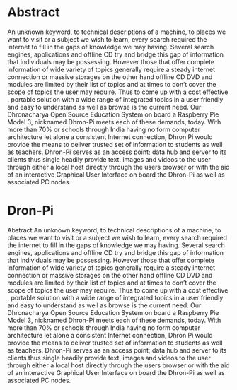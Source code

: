 # Abstract


An unknown keyword, to technical descriptions of a machine, to places we want to visit or a subject we wish to learn, every search required the internet to fill in the gaps of knowledge we may having. Several search engines, applications and offline CD try and bridge this gap of information that individuals may be possessing. However those that offer complete information of wide variety of topics generally require a steady internet connection or massive storages on the other hand offline CD DVD and modules are limited by their list of topics and at times to don’t cover the scope of topics the user may require. 
Thus to come up with a cost effective , portable solution with a wide range of integrated topics in a user friendly and easy to understand as well as browse is the current need. Our Dhronacharya Open Source Education System on board a Raspberry Pie Model 3, nicknamed Dhron-Pi meets each of these demands, today.
 With more than 70% or schools through India having no form computer architecture let alone a consistent Internet connection, Dhron Pi would provide the means to deliver trusted set of information to students as well as teachers. 
Dhron-Pi serves as an access point; data hub and server to its clients thus single headily provide text, images and videos to the user through either a local host directly through the users browser or with the aid of an interactive Graphical User Interface on board the Dhron-Pi as well as associated PC nodes. 

# Dron-Pi
Abstract
An unknown keyword, to technical descriptions of a machine, to places we want to visit or a subject we wish to learn, every search required the internet to fill in the gaps of knowledge we may having. Several search engines, applications and offline CD try and bridge this gap of information that individuals may be possessing. However those that offer complete information of wide variety of topics generally require a steady internet connection or massive storages on the other hand offline CD DVD and modules are limited by their list of topics and at times to don’t cover the scope of topics the user may require. 
Thus to come up with a cost effective , portable solution with a wide range of integrated topics in a user friendly and easy to understand as well as browse is the current need. Our Dhronacharya Open Source Education System on board a Raspberry Pie Model 3, nicknamed Dhron-Pi meets each of these demands, today.
 With more than 70% or schools through India having no form computer architecture let alone a consistent Internet connection, Dhron Pi would provide the means to deliver trusted set of information to students as well as teachers. 
Dhron-Pi serves as an access point; data hub and server to its clients thus single headily provide text, images and videos to the user through either a local host directly through the users browser or with the aid of an interactive Graphical User Interface on board the Dhron-Pi as well as associated PC nodes. 

